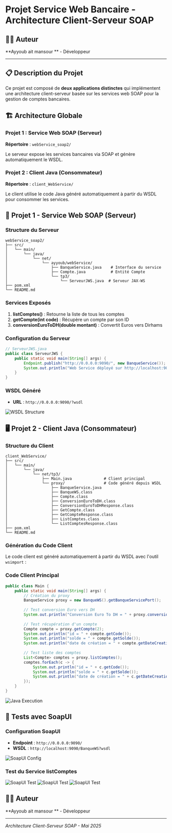 # Projet Service Web Bancaire - Architecture Client-Serveur SOAP
## 👨‍💻 Auteur

**Ayyoub ait mansour ** - Développeur

---

## 📋 Description du Projet

Ce projet est composé de **deux applications distinctes** qui implémentent une architecture client-serveur basée sur les services web SOAP pour la gestion de comptes bancaires.

## 🏗️ Architecture Globale

### Projet 1 : Service Web SOAP (Serveur)
**Répertoire** : `webService_soap2/`

Le serveur expose les services bancaires via SOAP et génère automatiquement le WSDL.

### Projet 2 : Client Java (Consommateur)
**Répertoire** : `client_WebService/`

Le client utilise le code Java généré automatiquement à partir du WSDL pour consommer les services.

## 🔧 Projet 1 - Service Web SOAP (Serveur)

### Structure du Serveur
```
webService_soap2/
├── src/
│   └── main/
│       └── java/
│           └── net/
│               └── ayyoub/webService/
│                   ├── BanqueService.java    # Interface du service
│                   ├── Compte.java           # Entité Compte
│                   └── tp3/
│                       └── ServeurJWS.java  # Serveur JAX-WS
├── pom.xml
└── README.md
```

### Services Exposés

1. **listComptes()** : Retourne la liste de tous les comptes
2. **getCompte(int code)** : Récupère un compte par son ID
3. **conversionEuroToDH(double montant)** : Convertit Euros vers Dirhams

### Configuration du Serveur

```java
// ServeurJWS.java
public class ServeurJWS {
    public static void main(String[] args) {
        Endpoint.publish("http://0.0.0.0:9090/", new BanqueService());
        System.out.println("Web Service déployé sur http://localhost:9090/");
    }
}
```

### WSDL Généré
- **URL** : `http://0.0.0.0:9090/?wsdl`

![WSDL Structure](img/img1.png)

## 🖥️ Projet 2 - Client Java (Consommateur)

### Structure du Client
```
client_WebService/
├── src/
│   └── main/
│       └── java/
│           └── net/tp3/
│               ├── Main.java              # Client principal
│               └── proxy/                 # Code généré depuis WSDL
│                   ├── BanqueService.java
│                   ├── BanqueWS.class
│                   ├── Compte.class
│                   ├── ConversionEuroToDH.class
│                   ├── ConversionEuroToDHResponse.class
│                   ├── GetCompte.class
│                   ├── GetCompteResponse.class
│                   ├── ListComptes.class
│                   └── ListComptesResponse.class
├── pom.xml
└── README.md
```

### Génération du Code Client

Le code client est généré automatiquement à partir du WSDL avec l'outil `wsimport` :



### Code Client Principal

```java
public class Main {
    public static void main(String[] args) {
        // Création du proxy
        BanqueService proxy = new BanqueWS().getBanqueServicePort();
        
        // Test conversion Euro vers DH
        System.out.println("Conversion Euro To DH = " + proxy.conversionEuroToDH(100));
        
        // Test récupération d'un compte
        Compte compte = proxy.getCompte(2);
        System.out.println("id = " + compte.getCode());
        System.out.println("solde = " + compte.getSolde());
        System.out.println("date de création = " + compte.getDateCreation());
        
        // Test liste des comptes
        List<Compte> comptes = proxy.listComptes();
        comptes.forEach(c -> {
            System.out.println("id = " + c.getCode());
            System.out.println("solde = " + c.getSolde());
            System.out.println("date de création = " + c.getDateCreation());
        });
    }
}
```

![Java Execution](img/img2.png)



## 🧪 Tests avec SoapUI

### Configuration SoapUI
- **Endpoint** : `http://0.0.0.0:9090/`
- **WSDL** : `http://localhost:9090/BanqueWS?wsdl`

![SoapUI Config](img/img3.png)

### Test du Service listComptes

![SoapUI Test](img/list1.png)
![SoapUI Test](img/list2.png)
![SoapUI Test](img/list3.png)

## 👨‍💻 Auteur

**Ayyoub ait mansour ** - Développeur

---


*Architecture Client-Serveur SOAP - Mai 2025*

